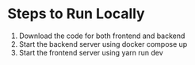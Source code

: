 # Steps to Run Locally
1) Download the code for both frontend and backend
2) Start the backend server using docker compose up
3) Start the frontend server using yarn run dev

